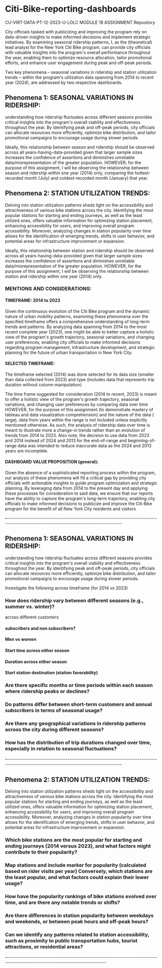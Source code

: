 # Citi-Bike-reporting-dashboards
CU-VIRT-DATA-PT-12-2023-U-LOLC MODULE 18 ASSIGNMENT Repository


City officials tasked with publicizing and improving the program rely on data-driven insights to make informed decisions and implement strategic initiatives. By examining seasonal ridership patterns, I, as the (theoretical) lead analyst for the New York Citi Bike program, can provide city officials with valuable insights into the program's overall performance throughout the year, enabling them to optimize resource allocation, tailor promotional efforts, and enhance user engagement during peak and off-peak periods.

Two key phenomena – seasonal variations in ridership and station utilization trends – within the program's utilization data spanning from 2014 to recent year (2024), are addressed by two respective dashboards. 

## Phenomena 1: SEASONAL VARIATIONS IN RIDERSHIP:
understanding how ridership fluctuates across different seasons provides critical insights into the program's overall viability and effectiveness throughout the year. By identifying peak and off-peak periods, city officials can allocate resources more efficiently, optimize bike distribution, and tailor promotional campaigns to encourage usage during slower periods. 

Ideally, this relationship between season and ridership should be observed across all years-having-data-provided given that larger sample sizes increases the confidence of assertions and diminishes unreliable data/misrepresentation of the greater population. HOWEVER, for the purpose of this assignment, I will be observing the relationship between season and ridership within one year (2014) only, comparing the hottest-recorded month (July) and coldest-recorded month (January) that year.

## Phenomena 2: STATION UTILIZATION TRENDS:
Delving into station utilization patterns sheds light on the accessibility and attractiveness of various bike stations across the city. Identifying the most popular stations for starting and ending journeys, as well as the least utilized ones, offers valuable information for optimizing station placement, enhancing accessibility for users, and improving overall program accessibility. Moreover, analyzing changes in station popularity over time allows for the identification of emerging trends, shifts in user behavior, and potential areas for infrastructure improvement or expansion.

Ideally, this relationship between station and ridership should be observed across all years-having-data-provided given that larger sample sizes increases the confidence of assertions and diminishes unreliable data/misrepresentation of the greater population. HOWEVER, for the purpose of this assignment, I will be observing the relationship between station and ridership within one year (2014) only.



### MENTIONS AND CONSIDERATIONS:	
#### TIMEFRAME: 2014 to 2023
Given the continuous evolution of the Citi Bike program and the dynamic nature of urban mobility patterns, examining these phenomena over the specified timeframe offers a comprehensive understanding of long-term trends and patterns. By analyzing data spanning from 2014 to the most recent complete year (2023), one might be able to better capture a holistic view of the program's growth trajectory, seasonal variations, and changing user preferences, enabling city officials to make informed decisions regarding program management, infrastructure development, and strategic planning for the future of urban transportation in New York City.

#### SELECTED TIMEFRAME: 
The timeframe selected (2014) was done selected for its data size (smaller than data collected from 2023) and type (includes data that represents trip duration without column manipulation)

The time frame suggested for consideration (2014 to recent, 2023) is meant to offer a holistic view of the program's growth trajectory, seasonal variations, and changing user preferences by comparing data over time HOWEVER, for the purpose of this assignment (to demonstrate mastery of tableau and data visualization comprehension) and the nature of the data ( large), data from years within the range is not included unless explicitly mentioned otherwise. As such, the analysis of ridership data over time is meant to illustrate more a change-in trends rather than an evolution of trends from 2014 to 2023. Also note, the decision to use data from 2023 and 2014 instead of 2024 and 2013 for the end-of-range and beginning-of-range data was intended to reduce inaccurate data as the 2024 and 2013 years are incomplete.

#### DASHBOARD VALUE PROPOSITION (general):
Given the absence of a sophisticated reporting process within the program, our analysis of these phenomena will fill a critical gap by providing city officials with actionable insights to guide program optimization and strategic planning. By leveraging data from 2014 to the present day and applying these processes for consideration to said data, we ensure that our reports have the ability to capture the program's long-term trajectory, enabling city officials to make informed decisions to publicize and improve the Citi Bike program for the benefit of all New York City residents and visitors

–-----------------------------------------------------------------------------------------------------------------------------------------
## Phenomena 1: SEASONAL VARIATIONS IN RIDERSHIP:
understanding how ridership fluctuates across different seasons provides critical insights into the program's overall viability and effectiveness throughout the year. By identifying peak and off-peak periods, city officials can allocate resources more efficiently, optimize bike distribution, and tailor promotional campaigns to encourage usage during slower periods.

Investigate the following across timeframe (for 2014 vs 2023)
### How does ridership vary between different seasons (e.g., summer vs. winter)?
across different customers
#### subscribers and non subscribers?
#### Men vs women
#### Start time across either season
#### Duration across either season
#### Start station destination (station favorability)
### Are there specific months or time periods within each season where ridership peaks or declines?
### Do patterns differ between short-term customers and annual subscribers in terms of seasonal usage?
### Are there any geographical variations in ridership patterns across the city during different seasons?
### How has the distribution of trip durations changed over time, especially in relation to seasonal fluctuations?
–-----------------------------------------------------------------------------------------------------------------------------------------
## Phenomena 2: STATION UTILIZATION TRENDS:
Delving into station utilization patterns sheds light on the accessibility and attractiveness of various bike stations across the city. Identifying the most popular stations for starting and ending journeys, as well as the least utilized ones, offers valuable information for optimizing station placement, enhancing accessibility for users, and improving overall program accessibility. Moreover, analyzing changes in station popularity over time allows for the identification of emerging trends, shifts in user behavior, and potential areas for infrastructure improvement or expansion.

### Which bike stations are the most popular for starting and ending journeys (2014 versus 2023), and what factors might contribute to their popularity?
### Map stations and include marker for popularity (calculated based on rider visits per year) Conversely, which stations are the least popular, and what factors could explain their lower usage?
### How have the popularity rankings of bike stations evolved over time, and are there any notable trends or shifts?
### Are there differences in station popularity between weekdays and weekends, or between peak hours and off-peak hours?
### Can we identify any patterns related to station accessibility, such as proximity to public transportation hubs, tourist attractions, or residential areas?
–---------------------------------------------------------------------------------------------------------------------------------

